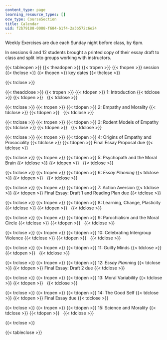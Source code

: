 ```yaml
---
content_type: page
learning_resource_types: []
ocw_type: CourseSection
title: Calendar
uid: f2b79188-0088-f684-b1f4-2a3b572c6e24
---
```


Weekly Exercises are due each Sunday night before class, by 6pm.

In sessions 6 and 12 students brought a printed copy of their essay draft to class and split into groups working with instructors.

{{< tableopen >}}
{{< theadopen >}}
{{< tropen >}}
{{< thopen >}}
session
{{< thclose >}}
{{< thopen >}}
key dates
{{< thclose >}}

{{< trclose >}}

{{< theadclose >}}
{{< tropen >}}
{{< tdopen >}}
1: Introduction
{{< tdclose >}}
{{< tdopen >}}
 
{{< tdclose >}}

{{< trclose >}}
{{< tropen >}}
{{< tdopen >}}
2: Empathy and Morality
{{< tdclose >}}
{{< tdopen >}}
 
{{< tdclose >}}

{{< trclose >}}
{{< tropen >}}
{{< tdopen >}}
3: Rodent Models of Empathy
{{< tdclose >}}
{{< tdopen >}}
 
{{< tdclose >}}

{{< trclose >}}
{{< tropen >}}
{{< tdopen >}}
4: Origins of Empathy and Prosociality
{{< tdclose >}}
{{< tdopen >}}
Final Essay Proposal due
{{< tdclose >}}

{{< trclose >}}
{{< tropen >}}
{{< tdopen >}}
5: Psychopath and the Moral Brain
{{< tdclose >}}
{{< tdopen >}}
 
{{< tdclose >}}

{{< trclose >}}
{{< tropen >}}
{{< tdopen >}}
6: _Essay Planning_
{{< tdclose >}}
{{< tdopen >}}
 
{{< tdclose >}}

{{< trclose >}}
{{< tropen >}}
{{< tdopen >}}
7: Action Aversion
{{< tdclose >}}
{{< tdopen >}}
Final Essay: Draft 1 and Reading Plan due
{{< tdclose >}}

{{< trclose >}}
{{< tropen >}}
{{< tdopen >}}
8: Learning, Change, Plasticity
{{< tdclose >}}
{{< tdopen >}}
 
{{< tdclose >}}

{{< trclose >}}
{{< tropen >}}
{{< tdopen >}}
9: Parochialism and the Moral Circle
{{< tdclose >}}
{{< tdopen >}}
 
{{< tdclose >}}

{{< trclose >}}
{{< tropen >}}
{{< tdopen >}}
10: Celebrating Intergroup Violence
{{< tdclose >}}
{{< tdopen >}}
 
{{< tdclose >}}

{{< trclose >}}
{{< tropen >}}
{{< tdopen >}}
11: Guilty Minds
{{< tdclose >}}
{{< tdopen >}}
 
{{< tdclose >}}

{{< trclose >}}
{{< tropen >}}
{{< tdopen >}}
12: _Essay Planning_
{{< tdclose >}}
{{< tdopen >}}
Final Essay: Draft 2 due
{{< tdclose >}}

{{< trclose >}}
{{< tropen >}}
{{< tdopen >}}
13: Moral Variability
{{< tdclose >}}
{{< tdopen >}}
 
{{< tdclose >}}

{{< trclose >}}
{{< tropen >}}
{{< tdopen >}}
14: The Good Self
{{< tdclose >}}
{{< tdopen >}}
Final Essay due
{{< tdclose >}}

{{< trclose >}}
{{< tropen >}}
{{< tdopen >}}
15: Science and Morality
{{< tdclose >}}
{{< tdopen >}}
 
{{< tdclose >}}

{{< trclose >}}

{{< tableclose >}}